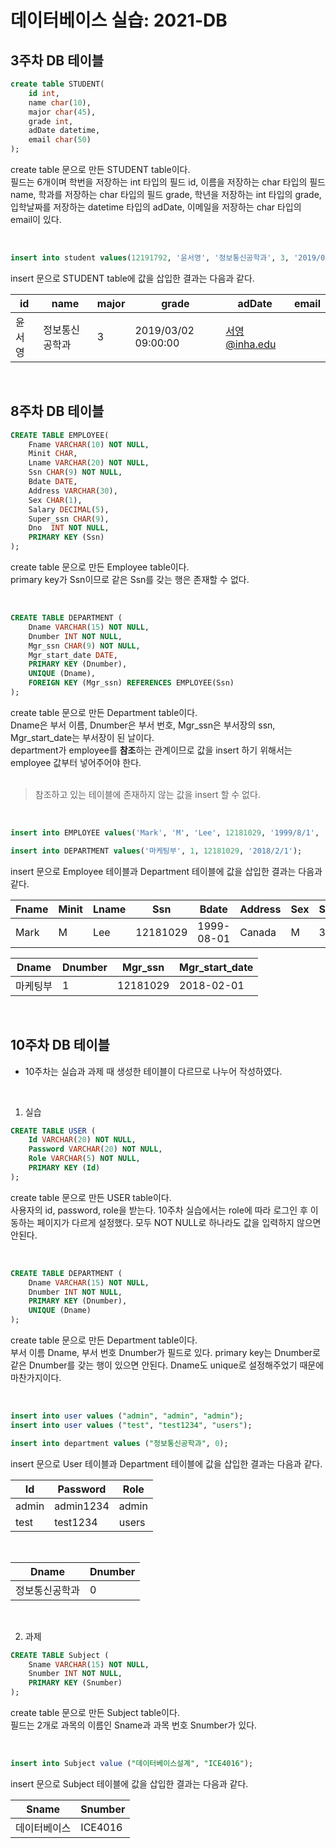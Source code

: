 # 데이터베이스 실습: 2021-DB

## 3주차 DB 테이블
```sql
create table STUDENT(
    id int,
    name char(10),
    major char(45),
    grade int,
    adDate datetime,
    email char(50)
);
```
create table 문으로 만든 STUDENT table이다.<br>
필드는 6개이며 학번을 저장하는 int 타입의 필드 id, 이름을 저장하는 char 타입의 필드 name, 학과를 저장하는 char 타입의 필드 grade, 학년을 저장하는 int 타입의 grade, 입학날짜를 저장하는 datetime 타입의 adDate, 이메일을 저장하는 char 타입의 email이 있다.

<br>

```sql
insert into student values(12191792, '윤서영', '정보통신공학과', 3, '2019/03/02 9:00:00', '서영@inha.edu');
```

insert 문으로 STUDENT table에 값을 삽입한 결과는 다음과 같다. 

id|name|major|grade|adDate|email
---|---|---|---|---|---|
윤서영|정보통신공학과|3|2019/03/02 09:00:00|서영@inha.edu|
<br>

## 8주차 DB 테이블
```sql
CREATE TABLE EMPLOYEE( 
    Fname VARCHAR(10) NOT NULL,
    Minit CHAR,
    Lname VARCHAR(20) NOT NULL,   
    Ssn CHAR(9) NOT NULL,  
    Bdate DATE,  
    Address VARCHAR(30), 
    Sex CHAR(1),  
    Salary DECIMAL(5),  
    Super_ssn CHAR(9),  
    Dno  INT NOT NULL,
    PRIMARY KEY (Ssn)
);
```
create table 문으로 만든 Employee table이다.<br>
primary key가 Ssn이므로 같은 Ssn를 갖는 행은 존재할 수 없다.

<br>

```sql
CREATE TABLE DEPARTMENT (
    Dname VARCHAR(15) NOT NULL,
    Dnumber INT NOT NULL,
    Mgr_ssn CHAR(9) NOT NULL,
    Mgr_start_date DATE,
    PRIMARY KEY (Dnumber),
    UNIQUE (Dname),
    FOREIGN KEY (Mgr_ssn) REFERENCES EMPLOYEE(Ssn) 
);
```
create table 문으로 만든 Department table이다.<br>
Dname은 부서 이름, Dnumber은 부서 번호, Mgr_ssn은 부서장의 ssn, Mgr_start_date는 부서장이 된 날이다.<br>
department가 employee를 <strong>참조</strong>하는 관계이므로 값을 insert 하기 위해서는 employee 값부터 넣어주어야 한다.<br><br>
> 참조하고 있는 테이블에 존재하지 않는 값을 insert 할 수 없다.

<br>

```sql
insert into EMPLOYEE values('Mark', 'M', 'Lee', 12181029, '1999/8/1', 'Canada', 'M', 300, NULL, 1);

insert into DEPARTMENT values('마케팅부', 1, 12181029, '2018/2/1');
```
insert 문으로 Employee 테이블과 Department 테이블에 값을 삽입한 결과는 다음과 같다.

Fname|Minit|Lname|Ssn|Bdate|Address|Sex|Salary|Super_ssn|Dno|
---|---|---|---|---|---|---|---|---|---|
Mark|M|Lee|12181029|1999-08-01|Canada|M|300||1|

Dname|Dnumber|Mgr_ssn|Mgr_start_date|
---|---|---|---|
마케팅부|1|12181029|2018-02-01|

<br>

## 10주차 DB 테이블
- 10주차는 실습과 과제 때 생성한 테이블이 다르므로 나누어 작성하였다.

<br>

1. 실습
```sql
CREATE TABLE USER (
    Id VARCHAR(20) NOT NULL,
    Password VARCHAR(20) NOT NULL,
    Role VARCHAR(5) NOT NULL,
    PRIMARY KEY (Id)
);
```
create table 문으로 만든 USER table이다.<br>
사용자의 id, password, role을 받는다. 10주차 실습에서는 role에 따라 로그인 후 이동하는 페이지가 다르게 설정했다. 모두 NOT NULL로 하나라도 값을 입력하지 않으면 안된다.

<br>

```sql
CREATE TABLE DEPARTMENT (
    Dname VARCHAR(15) NOT NULL,
    Dnumber INT NOT NULL,
    PRIMARY KEY (Dnumber),
    UNIQUE (Dname)
);
```
create table 문으로 만든 Department table이다.<br>
부서 이름 Dname, 부서 번호 Dnumber가 필드로 있다. primary key는 Dnumber로 같은 Dnumber를 갖는 행이 있으면 안된다. Dname도 unique로 설정해주었기 때문에 마찬가지이다.

<br>

```sql
insert into user values ("admin", "admin", "admin");
insert into user values ("test", "test1234", "users");

insert into department values ("정보통신공학과", 0);
```
insert 문으로 User 테이블과 Department 테이블에 값을 삽입한 결과는 다음과 같다.

Id|Password|Role|
---|---|---|
admin|admin1234|admin|
test|test1234|users|
<br>

Dname|Dnumber|
---|---|
정보통신공학과|0|
<br>

2. 과제
```sql
CREATE TABLE Subject (
    Sname VARCHAR(15) NOT NULL,
    Snumber INT NOT NULL,
    PRIMARY KEY (Snumber)
);
```
create table 문으로 만든 Subject table이다.<br>
필드는 2개로 과목의 이름인 Sname과 과목 번호 Snumber가 있다.

<br>

```sql
insert into Subject value ("데이터베이스설계", "ICE4016");
```
insert 문으로 Subject 테이블에 값을 삽입한 결과는 다음과 같다.

Sname|Snumber|
---|---|
데이터베이스|ICE4016|

